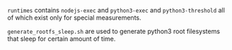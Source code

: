 `runtimes` contains `nodejs-exec` and `python3-exec` and `python3-threshold` all of which exist only for special measurements.

`generate_rootfs_sleep.sh` are used to generate python3 root filesystems that sleep for certain amount of time.
